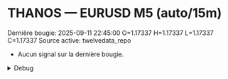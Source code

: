 # THANOS — EURUSD M5 (auto/15m)
Dernière bougie: 2025-09-11 22:45:00  O=1.17337  H=1.17337  L=1.17337  C=1.17337
Source active: twelvedata_repo

- Aucun signal sur la dernière bougie.

<details><summary>Debug</summary>

- TD_API_KEY manquant.

</details>